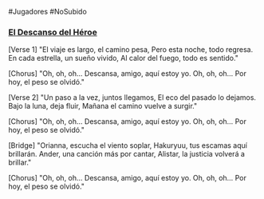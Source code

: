 #Jugadores #NoSubido 
### [El Descanso del Héroe](https://suno.com/song/940fa42d-c35b-401b-9fda-322323a61b1a)

[Verse 1]
"El viaje es largo, el camino pesa,
Pero esta noche, todo regresa.
En cada estrella, un sueño vivido,
Al calor del fuego, todo es sentido."

[Chorus]
"Oh, oh, oh…
Descansa, amigo, aquí estoy yo.
Oh, oh, oh…
Por hoy, el peso se olvidó."

[Verse 2]
"Un paso a la vez, juntos llegamos,
El eco del pasado lo dejamos.
Bajo la luna, deja fluir,
Mañana el camino vuelve a surgir."

[Chorus]
"Oh, oh, oh…
Descansa, amigo, aquí estoy yo.
Oh, oh, oh…
Por hoy, el peso se olvidó."

[Bridge]
"Orianna, escucha el viento soplar,
Hakuryuu, tus escamas aquí brillarán.
Ander, una canción más por cantar,
Alistar, la justicia volverá a brillar."

[Chorus]
"Oh, oh, oh…
Descansa, amigo, aquí estoy yo.
Oh, oh, oh…
Por hoy, el peso se olvidó."